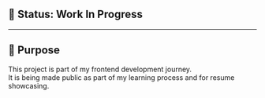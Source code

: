 ## 🚧 Status: Work In Progress

---

## 📌 Purpose

This project is part of my frontend development journey.  
It is being made public as part of my learning process and for resume showcasing.
